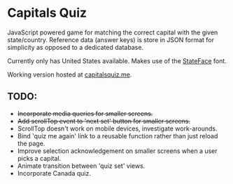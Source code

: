 Capitals Quiz
=============

JavaScript powered game for matching the correct capital with the given state/country.
Reference data (answer keys) is store in JSON format for simplicity as opposed to a dedicated database.

Currently only has United States available.
Makes use of the [StateFace](https://github.com/propublica/stateface) font.

Working version hosted at [capitalsquiz.me](http://capitalsquiz.me/).

TODO:
-----

* ~~Incorporate media queries for smaller screens.~~
* ~~Add scrollTop event to 'next set' button for smaller screens.~~
* ScrollTop doesn't work on mobile devices, investigate work-arounds.
* Bind 'quiz me again' link to a reusable function rather than just reload the page.
* Improve selection acknowledgement on smaller screens when a user picks a capital.
* Animate transition between 'quiz set' views.
* Incorporate Canada quiz.